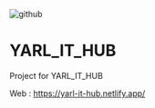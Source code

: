 ![github](https://user-images.githubusercontent.com/88297426/175762392-38e1bfc5-6264-48a0-b00b-673146d1b569.jpg)

# YARL_IT_HUB
Project for YARL_IT_HUB

Web : https://yarl-it-hub.netlify.app/
